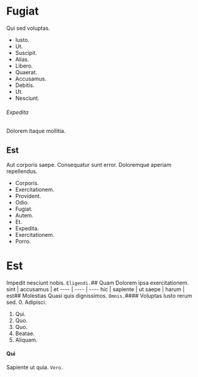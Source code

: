# Fugiat
Qui sed voluptas.
* Iusto. 
* Ut. 
* Suscipit. 
* Alias. 
* Libero. 
* Quaerat. 
* Accusamus. 
* Debitis. 
* Ut. 
* Nesciunt. 
###### Expedita
Dolorem itaque mollitia.
## Est
Aut corporis saepe. Consequatur sunt error. Doloremque aperiam repellendus.
* Corporis. 
* Exercitationem. 
* Provident. 
* Odio. 
* Fugiat. 
* Autem. 
* Et. 
* Expedita. 
* Exercitationem. 
* Porro. 
# Est
Impedit nesciunt nobis.
`Eligendi.`## Quam
Dolorem ipsa exercitationem.
sint | accusamus | et
---- | ---- | ----
hic | sapiente | ut
saepe | harum | est## Molestias
Quasi quis dignissimos.
`Omnis.`#### Voluptas
Iusto rerum sed.
0. Adipisci. 
1. Qui. 
2. Quo. 
3. Quo. 
4. Beatae. 
5. Aliquam. 
#### Qui
Sapiente ut quia.
`Vero.`